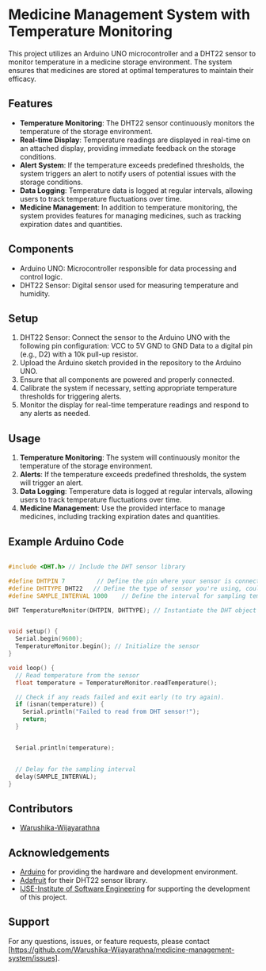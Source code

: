 # Medicine Management System with Temperature Monitoring

This project utilizes an Arduino UNO microcontroller and a DHT22 sensor to monitor temperature in a medicine storage environment. The system ensures that medicines are stored at optimal temperatures to maintain their efficacy.

## Features
- **Temperature Monitoring**: The DHT22 sensor continuously monitors the temperature of the storage environment.
- **Real-time Display**: Temperature readings are displayed in real-time on an attached display, providing immediate feedback on the storage conditions.
- **Alert System**: If the temperature exceeds predefined thresholds, the system triggers an alert to notify users of potential issues with the storage conditions.
- **Data Logging**: Temperature data is logged at regular intervals, allowing users to track temperature fluctuations over time.
- **Medicine Management**: In addition to temperature monitoring, the system provides features for managing medicines, such as tracking expiration dates and quantities.

## Components
- Arduino UNO: Microcontroller responsible for data processing and control logic.
- DHT22 Sensor: Digital sensor used for measuring temperature and humidity.

## Setup
1. DHT22 Sensor: Connect the sensor to the Arduino UNO with the following pin configuration:
    VCC to 5V
    GND to GND
    Data to a digital pin (e.g., D2) with a 10k pull-up resistor.
2. Upload the Arduino sketch provided in the repository to the Arduino UNO.
3. Ensure that all components are powered and properly connected.
4. Calibrate the system if necessary, setting appropriate temperature thresholds for triggering alerts.
5. Monitor the display for real-time temperature readings and respond to any alerts as needed.

## Usage
1. **Temperature Monitoring**: The system will continuously monitor the temperature of the storage environment.
2. **Alerts**: If the temperature exceeds predefined thresholds, the system will trigger an alert.
3. **Data Logging**: Temperature data is logged at regular intervals, allowing users to track temperature fluctuations over time.
4. **Medicine Management**: Use the provided interface to manage medicines, including tracking expiration dates and quantities.

## Example Arduino Code
```cpp

#include <DHT.h> // Include the DHT sensor library

#define DHTPIN 7         // Define the pin where your sensor is connected
#define DHTTYPE DHT22   // Define the type of sensor you're using, could be DHT11, DHT22, etc.
#define SAMPLE_INTERVAL 1000    // Define the interval for sampling temperature readings in milliseconds (e.g., 1 minute)

DHT TemperatureMonitor(DHTPIN, DHTTYPE); // Instantiate the DHT object


void setup() {
  Serial.begin(9600);
  TemperatureMonitor.begin(); // Initialize the sensor
}

void loop() {
  // Read temperature from the sensor
  float temperature = TemperatureMonitor.readTemperature();

  // Check if any reads failed and exit early (to try again).
  if (isnan(temperature)) {
    Serial.println("Failed to read from DHT sensor!");
    return;
  }


  Serial.println(temperature);


  // Delay for the sampling interval
  delay(SAMPLE_INTERVAL);
}
```
## Contributors
- [Warushika-Wijayarathna](https://github.com/Warushika-Wijayarathna)

## Acknowledgements
- [Arduino](https://www.arduino.cc/) for providing the hardware and development environment.
- [Adafruit](https://www.adafruit.com/) for their DHT22 sensor library.
- [IJSE-Institute of Software Engineering](https://www.ijse.lk) for supporting the development of this project.

## Support
For any questions, issues, or feature requests, please contact [https://github.com/Warushika-Wijayarathna/medicine-management-system/issues].


